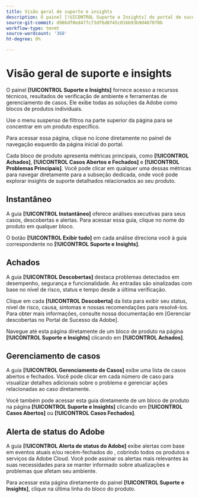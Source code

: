 ```yaml
---
title: Visão geral de suporte e insights
description: O painel [!UICONTROL Suporte e Insights] do portal de sucesso do Adobe fornece acesso a recursos técnicos, descobertas de verificação de ambiente e ferramentas de gerenciamento de casos.
source-git-commit: d986df0ed477c73df6d8f45c016b93b9d467070b
workflow-type: tm+mt
source-wordcount: '368'
ht-degree: 0%

---
```



# Visão geral de suporte e insights

O painel **[!UICONTROL Suporte e Insights]** fornece acesso a recursos técnicos, resultados de verificação de ambiente e ferramentas de gerenciamento de casos. Ele exibe todas as soluções da Adobe como blocos de produtos individuais.

Use o menu suspenso de filtros na parte superior da página para se concentrar em um produto específico.

Para acessar essa página, clique no ícone diretamente no painel de navegação esquerdo da página inicial do portal.

Cada bloco de produto apresenta métricas principais, como **[!UICONTROL Achados]**, **[!UICONTROL Casos Abertos e Fechados]** e **[!UICONTROL Problemas Principais]**. Você pode clicar em qualquer uma dessas métricas para navegar diretamente para a subseção dedicada, onde você pode explorar insights de suporte detalhados relacionados ao seu produto.

## Instantâneo

A guia **[!UICONTROL Instantâneo]** oferece análises executivas para seus casos, descobertas e alertas. Para acessar essa guia, clique no nome do produto em qualquer bloco.

O botão **[!UICONTROL Exibir tudo]** em cada análise direciona você à guia correspondente no **[!UICONTROL Suporte e Insights]**.

## Achados

A guia **[!UICONTROL Descobertas]** destaca problemas detectados em desempenho, segurança e funcionalidade. As entradas são sinalizadas com base no nível de risco, status e tempo desde a última verificação.

Clique em cada **[!UICONTROL Descoberta]** da lista para exibir seu status, nível de risco, causa, sintomas e nossas recomendações para resolvê-los. Para obter mais informações, consulte nossa documentação em [Gerenciar descobertas no Portal de Sucesso da Adobe].

Navegue até esta página diretamente de um bloco de produto na página **[!UICONTROL Suporte e Insights]** clicando em **[!UICONTROL Achados]**.

## Gerenciamento de casos

A guia **[!UICONTROL Gerenciamento de Casos]** exibe uma lista de casos abertos e fechados. Você pode clicar em cada número de caso para visualizar detalhes adicionais sobre o problema e gerenciar ações relacionadas ao caso diretamente.

Você também pode acessar esta guia diretamente de um bloco de produto na página **[!UICONTROL Suporte e Insights]** clicando em **[!UICONTROL Casos Abertos]** ou **[!UICONTROL Casos Fechados]**.

## Alerta de status do Adobe

A guia **[!UICONTROL Alerta de status do Adobe]** exibe alertas com base em eventos atuais e/ou recém-fechados do , cobrindo todos os produtos e serviços da Adobe Cloud. Você pode assinar os alertas mais relevantes às suas necessidades para se manter informado sobre atualizações e problemas que afetam seu ambiente.

Para acessar esta página diretamente do painel **[!UICONTROL Suporte e Insights]**, clique na última linha do bloco do produto.
